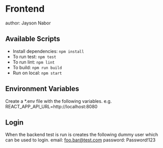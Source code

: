 # Frontend
author: Jayson Nabor

## Available Scripts

-   Install dependencies: `npm install`
-   To run test: `npm test`
-   To run lint: `npm lint`
-   To build: `npm run build`
-   Run on local: `npm start`

## Environment Variables

Create a \*.env file with the following variables.
e.g.
REACT_APP_API_URL=http://localhost:8080

## Login

When the backend test is run is creates the following dummy user which can be used to login.
email: foo.bar@test.com
password: Password!123
